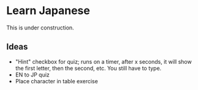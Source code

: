# Learn Japanese

This is under construction.

## Ideas

- "Hint" checkbox for quiz; runs on a timer, after x seconds, it will show the first letter, then the second, etc. You still have to type.
- EN to JP quiz
- Place character in table exercise
